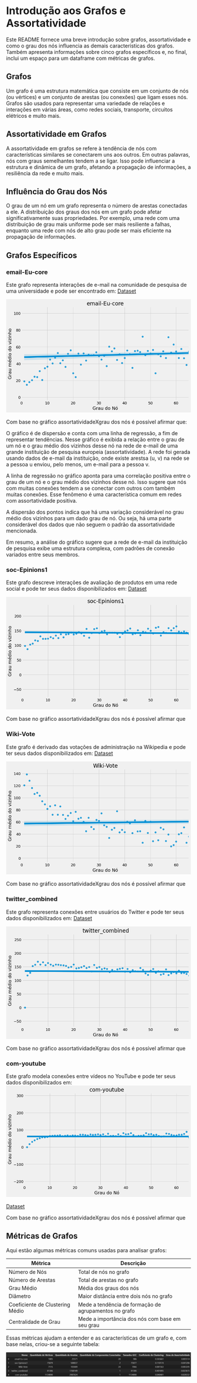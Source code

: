 # Introdução aos Grafos e Assortatividade

Este README fornece uma breve introdução sobre grafos, assortatividade e como o grau dos nós influencia as demais características dos grafos. Também apresenta informações sobre cinco grafos específicos e, no final, inclui um espaço para um dataframe com métricas de grafos.

## Grafos

Um grafo é uma estrutura matemática que consiste em um conjunto de nós (ou vértices) e um conjunto de arestas (ou conexões) que ligam esses nós. Grafos são usados para representar uma variedade de relações e interações em várias áreas, como redes sociais, transporte, circuitos elétricos e muito mais.

## Assortatividade em Grafos

A assortatividade em grafos se refere à tendência de nós com características similares se conectarem uns aos outros. Em outras palavras, nós com graus semelhantes tendem a se ligar. Isso pode influenciar a estrutura e dinâmica de um grafo, afetando a propagação de informações, a resiliência da rede e muito mais.

## Influência do Grau dos Nós

O grau de um nó em um grafo representa o número de arestas conectadas a ele. A distribuição dos graus dos nós em um grafo pode afetar significativamente suas propriedades. Por exemplo, uma rede com uma distribuição de grau mais uniforme pode ser mais resiliente a falhas, enquanto uma rede com nós de alto grau pode ser mais eficiente na propagação de informações.

## Grafos Específicos

### email-Eu-core

Este grafo representa interações de e-mail na comunidade de pesquisa de uma universidade e pode ser encontrado em: [Dataset](https://snap.stanford.edu/data/email-Eu-core.html)

![email-Eu-core](images/email-Eu-core.png)

Com base no gráfico assortatividadeXgrau dos nós é possível afirmar que:

O gráfico é de dispersão e conta com uma linha de regressão, a fim de representar tendências. Nesse gráfico é exibida a relação entre o grau de um nó e o grau médio dos vizinhos desse nó na rede de e-mail de uma grande instituição de pesquisa europeia (assortatividade). A rede foi gerada usando dados de e-mail da instituição, onde existe arestsa (u, v) na rede se a pessoa u enviou, pelo menos, um e-mail para a pessoa v.

A linha de regressão no gráfico aponta para uma correlação positiva entre o grau de um nó e o grau médio dos vizinhos desse nó. Isso sugere que nós com muitas conexões tendem a se conectar com outros com também muitas conexões. Esse fenômeno é uma característica comum em redes com assortatividade positiva.

A dispersão dos pontos indica que há uma variação considerável no grau médio dos vizinhos para um dado grau de nó. Ou seja, há uma parte considerável dos dados que não seguem o padrão da assortatividade mencionada. 

Em resumo, a análise do gráfico sugere que a rede de e-mail da instituição de pesquisa exibe uma estrutura complexa, com padrões de conexão variados entre seus membros. 

### soc-Epinions1

Este grafo descreve interações de avaliação de produtos em uma rede social e pode ter seus dados disponibilizados em: [Dataset](https://snap.stanford.edu/data/soc-Epinions1.html)

![soc-Epinions1](images/soc-Epinions1.png)

Com base no gráfico assortatividadeXgrau dos nós é possível afirmar que 


### Wiki-Vote

Este grafo é derivado das votações de administração na Wikipedia e pode ter seus dados disponibilizados em: [Dataset](https://snap.stanford.edu/data/wiki-Vote.html)

![Wiki-Vote](images/wiki-Vote.png)

Com base no gráfico assortatividadeXgrau dos nós é possível afirmar que 


### twitter_combined

Este grafo representa conexões entre usuários do Twitter e pode ter seus dados disponibilizados em: [Dataset](https://snap.stanford.edu/data/ego-Twitter.html)

![twitter_combined](images/twitter_combined.png)

Com base no gráfico assortatividadeXgrau dos nós é possível afirmar que 


### com-youtube

Este grafo modela conexões entre vídeos no YouTube e pode ter seus dados disponibilizados em: ![com-youtube](images/com-youtube.png)

[Dataset](https://snap.stanford.edu/data/com-Youtube.html)

Com base no gráfico assortatividadeXgrau dos nós é possível afirmar que 


## Métricas de Grafos

Aqui estão algumas métricas comuns usadas para analisar grafos:

| Métrica              | Descrição                                         |
|----------------------|---------------------------------------------------|
| Número de Nós       | Total de nós no grafo                            |
| Número de Arestas    | Total de arestas no grafo                         |
| Grau Médio           | Média dos graus dos nós                          |
| Diâmetro             | Maior distância entre dois nós no grafo          |
| Coeficiente de Clustering Médio | Mede a tendência de formação de agrupamentos no grafo |
| Centralidade de Grau | Mede a importância dos nós com base em seu grau  |

Essas métricas ajudam a entender e as características de um grafo e, com base nelas, criou-se a seguinte tabela:

![Métricas](images/df.png)


